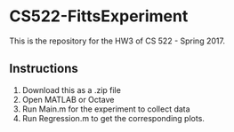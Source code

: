 # CS522-FittsExperiment

This is the repository for the HW3 of CS 522 - Spring 2017. 

## Instructions
1. Download this as a .zip file
2. Open MATLAB or Octave
3. Run Main.m for the experiment to collect data
4. Run Regression.m to get the corresponding plots. 
